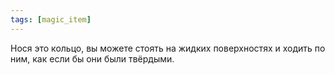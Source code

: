 ```yaml
---
tags: [magic_item]
---
```


Нося это кольцо, вы можете стоять на жидких поверхностях и ходить по ним, как если бы они были твёрдыми.
